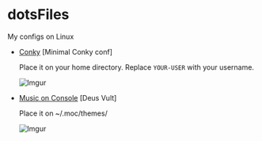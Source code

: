 # dotsFiles
My configs on Linux

* [Conky](https://github.com/JuanjoSalvador/dotsFiles/blob/master/.conkyrc) [Minimal Conky conf]

  Place it on your home directory. Replace `YOUR-USER` with your username.
  
  ![Imgur](http://i.imgur.com/I38GKMI.png)
  
* [Music on Console]() [Deus Vult]

  Place it on ~/.moc/themes/
  
  ![Imgur](http://i.imgur.com/rhg7wWY.png)
